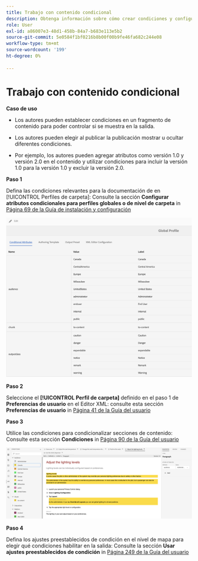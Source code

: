 ```yaml
---
title: Trabajo con contenido condicional
description: Obtenga información sobre cómo crear condiciones y configurar la generación de contenido condicional en [!DNL AEM Guides]
role: User
exl-id: a86007e3-48d1-458b-84a7-b683e113e5b2
source-git-commit: 5e0584f1bf0216b8b00f00b9fe46fa682c244e08
workflow-type: tm+mt
source-wordcount: '199'
ht-degree: 0%

---
```


# Trabajo con contenido condicional

**Caso de uso**

* Los autores pueden establecer condiciones en un fragmento de contenido para poder controlar si se muestra en la salida.

* Los autores pueden elegir al publicar la publicación mostrar u ocultar diferentes condiciones.

* Por ejemplo, los autores pueden agregar atributos como versión 1.0 y versión 2.0 en el contenido y utilizar condiciones para incluir la versión 1.0 para la versión 1.0 y excluir la versión 2.0.

**Paso 1**

Defina las condiciones relevantes para la documentación de en [!UICONTROL Perfiles de carpeta]: Consulte la sección **Configurar atributos condicionales para perfiles globales o de nivel de carpeta** in [Página 69 de la Guía de instalación y configuración](https://helpx.adobe.com/content/dam/help/en/xml-documentation-solution/4-2/Adobe-Experience-Manager-Guides_Installation-Configuration-Guide_EN.pdf)

![Configuración de condiciones en perfiles de carpeta](assets/conditions-in-profiles.png)

**Paso 2**

Seleccione el **[!UICONTROL Perfil de carpeta]** definido en el paso 1 de **Preferencias de usuario** en el Editor XML: consulte esta sección **Preferencias de usuario** in [Página 41 de la Guía del usuario](https://helpx.adobe.com/content/dam/help/en/xml-documentation-solution/4-2/Adobe-Experience-Manager-Guides_User-Guide_EN.pdf)


**Paso 3**

Utilice las condiciones para condicionalizar secciones de contenido: Consulte esta sección **Condiciones** in [Página 90 de la Guía del usuario](https://helpx.adobe.com/content/dam/help/en/xml-documentation-solution/4-2/Adobe-Experience-Manager-Guides_User-Guide_EN.pdf)

![Uso de condiciones en el editor web](assets/conditions-in-web-editor.png)

**Paso 4**

Defina los ajustes preestablecidos de condición en el nivel de mapa para elegir qué condiciones habilitar en la salida: Consulte la sección **Usar ajustes preestablecidos de condición** in [Página 249 de la Guía del usuario](https://helpx.adobe.com/content/dam/help/en/xml-documentation-solution/4-2/Adobe-Experience-Manager-Guides_User-Guide_EN.pdf)
